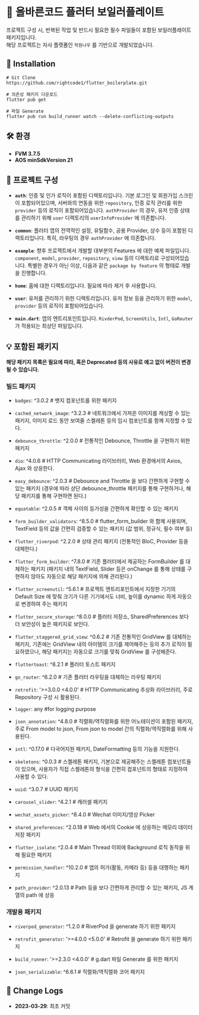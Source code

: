 # 📱 올바른코드 플러터 보일러플레이트

프로젝트 구성 시, 반복된 작업 및 반드시 필요한 필수 파일들이 포함된 보일러플레이트 패키지입니다.
<br/>
해당 프로젝트는 자사 플랫폼인 `학원나우` 를 기반으로 개발되었습니다.

## 💽 Installation
```
# Git Clone
https://github.com/rightcode1/flutter_boilerplate.git
```

```
# 의존성 패키지 다운로드
flutter pub get
```

```
# 파일 Generate
flutter pub run build_runner watch --delete-conflicting-outputs
```

## 🛠️ 환경
- **FVM 3.7.5**
- **AOS minSdkVersion 21**

## 📂 프로젝트 구성
- **`auth`**: 인증 및 인가 로직이 포함된 디렉토리입니다. 기본 로그인 및 회원가입 스크린이 포함되어있으며, 서버와의 연동을 위한 `repository`, 인증 로직 관리를 위한 `provider` 등의 로직이 포함되어있습니다. `authProvider` 의 경우, 유저 인증 상태를 관리하기 위해 `user` 디렉토리의 `userInfoProvider` 에 의존합니다.

- **`common`**: 플러터 앱의 전역적인 설정, 유틸함수, 공용 Provider, 상수 등이 포함된 디렉토리입니다. 특히, 라우팅의 경우 `authProvider` 에 의존합니다.
- **`example`**: 향후 프로젝트에서 개발할 대부분의 Features 에 대한 예제 파일입니다. `component`, `model`, `provider`, `repository`, `view` 등의 디렉토리로 구성되어있습니다. 특별한 경우가 아닌 이상, 다음과 같은 `package by feature` 의 형태로 개발을 진행합니다.
- **`home`**: 홈에 대한 디렉토리입니다. 필요에 따라 제거 후 사용합니다.
- **`user`**: 유저를 관리하기 위한 디렉토리입니다. 유저 정보 등을 관리하기 위한 `model`, `provider` 등의 로직이 포함되어있습니다.
- **`main.dart`**: 앱의 엔트리포인트입니다. `RivderPod`, `ScreenUtils`, `Intl`, `GoRouter` 가 적용되는 최상단 파일입니다.

## 💡 포함된 패키지
**해당 패키지 목록은 필요에 따라, 혹은 Deprecated 등의 사유로 예고 없이 버전이 변경될 수 있습니다.**
### 빌드 패키지

- `badges`: ^3.0.2 # 뱃지 컴포넌트를 위한 패키지

- `cached_network_image`: ^3.2.3 # 네트워크에서 가져온 이미지를 캐싱할 수 있는 패키지, 이미지 로드 동안 보여줄 스켈레톤 등의 임시 컴포넌트를 함께 지정할 수 있다.
- `debounce_throttle`: ^2.0.0 # 전통적인 Debounce, Throttle 을 구현하기 위한 패키지
- `dio`: ^4.0.6 # HTTP Communicating 라이브러리, Web 환경에서의 Axios, Ajax 와 상응한다.
- `easy_debounce`: ^2.0.3 # Debounce and Throttle 을 보다 간편하게 구현할 수 있는 패키지 (경우에 따라 상단 debounce_throttle 패키지를 통해 구현하거나, 해당 패키지를 통해 구현하면 된다.)
- `equatable`: ^2.0.5 # 객체 사이의 등가성을 간편하게 확인할 수 있는 패키지
- `form_builder_validators`: ^8.5.0 # flutter_form_builder 와 함께 사용되며, TextField 등의 값을 간편히 검증할 수 있는 패키지 (값 범위, 정규식, 필수 여부 등)
- `flutter_riverpod`: ^2.2.0 # 상태 관리 패키지 (전통적인 BloC, Provider 등을 대체한다.)
- `flutter_form_builder`: ^7.8.0 # 기존 플러터에서 제공하는 FormBuilder 를 대체하는 패키지 (패키지 내의 TextField, Slider 등은 onChange 를 통해 상태를 구현하지 않아도 자동으로 해당 패키지에 의해 관리된다.)
- `flutter_screenutil`: ^5.6.1 # 프로젝트 엔트리포인트에서 지정한 기기의 Default Size 에 맞춰 크기가 다른 기기에서도 너비, 높이를 dynamic 하게 자동으로 변경하여 주는 패키지
- `flutter_secure_storage`: ^8.0.0 # 플러터 저장소, SharedPreferences 보다 더 보안성이 높은 패키지로 보인다.
- `flutter_staggered_grid_view`: ^0.6.2 # 기존 전통적인 GridView 를 대체하는 패키지, 기존에는 GridView 내의 아이템의 크기를 제어해주는 등의 추가 로직이 필요하였으나, 해당 패키지는 자동으로 크기를 맞춰 GridView 를 구성해준다.
- `fluttertoast`: ^8.2.1 # 플러터 토스트 패키지
- `go_router`: ^6.2.0 # 기존 플러터 라우팅을 대체하는 라우팅 패키지
- `retrofit`: '>=3.0.0 <4.0.0' # HTTP Communicating 추상화 라이브러리, 주로 Repository 구성 시 활용된다.
- `logger`: any  #for logging purpose
- `json_annotation`: ^4.8.0 # 직렬화/역직렬화를 위한 어노테이션이 포함된 패키지, 주로 From model to json, From json to model 간의 직렬화/역직렬화를 위해 사용된다.
- `intl`: ^0.17.0 # 다국어지원 패키지, DateFormatting 등의 기능을 지원한다.
- `skeletons`: ^0.0.3 # 스켈레톤 패키지, 기본으로 제공해주는 스켈레톤 컴포넌트들이 있으며, 사용자가 직접 스켈레톤의 형식을 간편히 컴포넌트의 형태로 지정하여 사용할 수 있다.
- `uuid`: ^3.0.7 # UUID 패키지
- `carousel_slider`: ^4.2.1 # 캐러셀 패키지
- `wechat_assets_picker`: ^8.4.0 # Wechat 이미지/영상 Picker
- `shared_preferences`: ^2.0.18 # Web 에서의 Cookie 에 상응하는 메모리 데이터 저장 패키지
- `flutter_isolate`: ^2.0.4 # Main Thread 이외에 Background 로직 동작을 위해 필요한 패키지
- `permission_handler`: ^10.2.0 # 앱의 허가(활동, 카메라 등) 등을 대행하는 패키지
- `path_provider`: ^2.0.13 # Path 등을 보다 간편하게 관리할 수 있는 패키지, JS 계열의 path 에 상응

### 개발용 패키지
- `riverpod_generator`: ^1.2.0 # RiverPod 을 generate 하기 위한 패키지

- `retrofit_generator`: '>=4.0.0 <5.0.0' # Retrofit 을 generate 하기 위한 패키지
- `build_runner`: '>=2.3.0 <4.0.0' # g.dart 파일 Generate 를 위한 패키지
- `json_serializable`: ^6.6.1 # 직렬화/역직렬화 코어 패키지

## 📃 Change Logs
- **2023-03-29**: 최초 커밋
